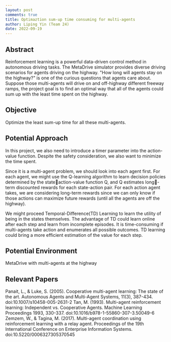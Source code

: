 ```yaml
---
layout: post
comments: true
title: Optimaztion sum-up time consuming for multi-agents
author: Liping Yin (Team 24)
date: 2022-09-19
---
```



## Abstract
Reinforcement learning is a powerful data-driven control method in autonomous driving tasks. The MetaDrive simulator provides diverse driving scenarios for agents driving on the highway. "How long will agents stay on the highway?" is one of the curious questions that agents care about. Suppose those multi-agents will drive on and off-highway different freeway ramps, the project goal is to find an optimal way that all of the agents could sum up with the least time spent on the highway.

## Objective
Optimize the least sum-up time for all these multi-agents.

## Potential Approach
In this project, we also need to introduce a timer parameter into the action-value function. Despite the safety consideration, we also want to minimize the time spent.

Since it is a multi-agent problem, we should look into each agent first. For each agent, we might use the Q-learning algorithm to learn decision policies determined by the stateaction-value function Q, and Q estimates long-term discounted rewards for each state-action pair. For each action agent takes, we are considering long-term rewards since we can only know if those actions can maximize future rewards (until all the agents are off the highway).

We might proceed Temporal-Difference(TD) Learning to learn the utility of being in the states themselves. The advantage of TD could learn online after each step and learn from incomplete episodes. It is time-consuming if multi-agents take action and enumerates all possible outcomes. TD learning could bring a more efficient estimation of the value for each step.

## Potential Environment
MetaDrive with multi-agents at the highway

## Relevant Papers
Panait, L., & Luke, S. (2005). Cooperative multi-agent learning: The state of the art. Autonomous Agents and Multi-Agent Systems, 11(3), 387-434. doi:10.1007/s10458-005-2631-2
Tan, M. (1993). Multi-agent reinforcement learning: Independent vs. Cooperative Agents. Machine Learning Proceedings 1993, 330-337. doi:10.1016/b978-1-55860-307-3.50049-6
Zemzem, W., & Tagina, M. (2017). Multi-agent coordination using reinforcement learning with a relay agent. Proceedings of the 19th International Conference on Enterprise Information Systems. doi:10.5220/0006327305370545
